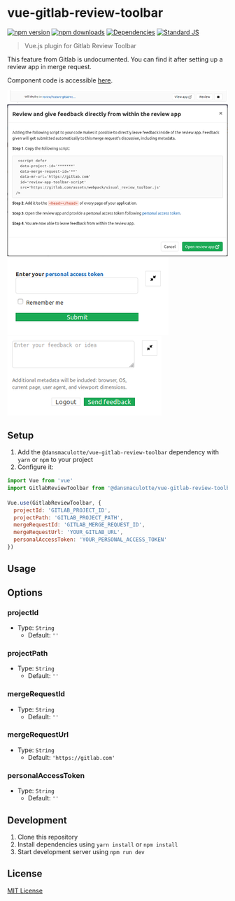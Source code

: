 # vue-gitlab-review-toolbar

[![npm version][npm-version-src]][npm-version-href]
[![npm downloads][npm-downloads-src]][npm-downloads-href]
[![Dependencies][david-dm-src]][david-dm-href]
[![Standard JS][standard-js-src]][standard-js-href]

> Vue.js plugin for Gitlab Review Toolbar

This feature from Gitlab is undocumented. You can find it after setting up a review app in merge request.

Component code is accessible [here](https://gitlab.com/gitlab-org/gitlab-ce/blob/master/vendor/assets/javascripts/visual_review_toolbar.js).

![gitlab review button][gitlab-review-button-src]
![gitlab review modal][gitlab-review-modal-src]
![gitlab review personal access token][gitlab-review-personal-access-token-src]
![gitlab review send feedback][gitlab-review-send-feedback-src]

## Setup

1. Add the `@dansmaculotte/vue-gitlab-review-toolbar` dependency with `yarn` or `npm` to your project
2. Configure it:

```js
import Vue from 'vue'
import GitlabReviewToolbar from '@dansmaculotte/vue-gitlab-review-toolbar'

Vue.use(GitlabReviewToolbar, {
  projectId: 'GITLAB_PROJECT_ID',
  projectPath: 'GITLAB_PROJECT_PATH',
  mergeRequestId: 'GITLAB_MERGE_REQUEST_ID',
  mergeRequestUrl: 'YOUR_GITLAB_URL',
  personalAccessToken: 'YOUR_PERSONAL_ACCESS_TOKEN'
})
```

## Usage

## Options

### projectId

- Type: `String`
  - Default: `''`

### projectPath

- Type: `String`
  - Default: `''`

### mergeRequestId

- Type: `String`
  - Default: `''`

### mergeRequestUrl

- Type: `String`
  - Default: `'https://gitlab.com'`

### personalAccessToken

- Type: `String`
  - Default: `''`

## Development

1. Clone this repository
2. Install dependencies using `yarn install` or `npm install`
3. Start development server using `npm run dev`

## License

[MIT License](./LICENSE.md)

<!-- Badges -->
[npm-downloads-src]: https://img.shields.io/npm/dt/@dansmaculotte/vue-gitlab-review-toolbar.svg?style=flat-square
[npm-downloads-href]: https://npmjs.com/package/@dansmaculotte/vue-gitlab-review-toolbar

[npm-version-src]: https://img.shields.io/npm/v/@dansmaculotte/vue-gitlab-review-toolbar/latest.svg?style=flat-square
[npm-version-href]: https://npmjs.com/package/@dansmaculotte/vue-gitlab-review-toolbar

[david-dm-src]: https://david-dm.org/dansmaculotte/vue-gitlab-review-toolbar/status.svg?style=flat-square
[david-dm-href]: https://david-dm.org/dansmaculotte/vue-gitlab-review-toolbar

[standard-js-src]: https://img.shields.io/badge/code_style-standard-brightgreen.svg?style=flat-square
[standard-js-href]: https://standardjs.com

[gitlab-review-button-src]: ./images/review-button.png
[gitlab-review-modal-src]: ./images/review-modal.png
[gitlab-review-personal-access-token-src]: ./images/review-personal-access-token.png
[gitlab-review-send-feedback-src]: ./images/review-send-feedback.png
